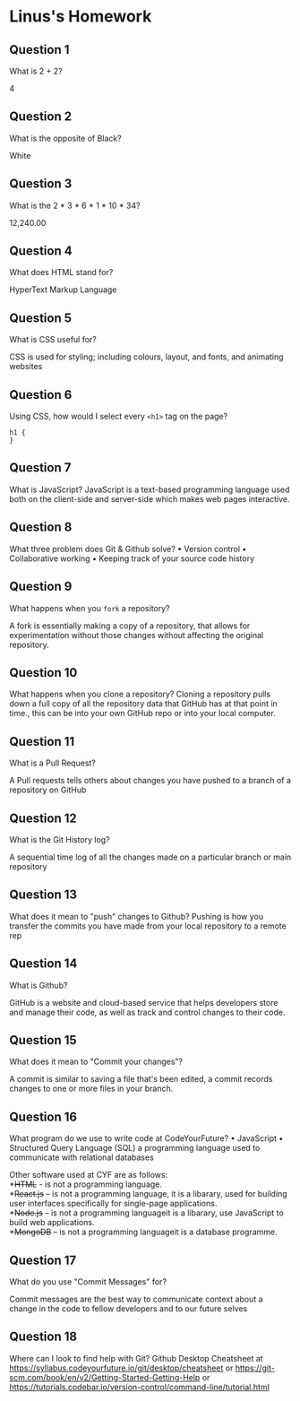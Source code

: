 # Linus's Homework

## Question 1

What is 2 + 2?

4

## Question 2

What is the opposite of Black?

White

## Question 3

What is the 2 * 3 * 6 * 1  * 10 * 34?

12,240.00

## Question 4

What does HTML stand for?

HyperText Markup Language

## Question 5

What is CSS useful for?

CSS is used for styling; including colours, layout, and fonts, and animating websites

## Question 6

Using CSS, how would I select every `<h1>` tag on the page?

    h1 {
    }
   
## Question 7

What is JavaScript?
JavaScript is a text-based programming language used both on the client-side and server-side which makes web pages interactive.

## Question 8

What three problem does Git & Github solve?
• Version control
• Collaborative working
• Keeping track of your source code history

## Question 9

What happens when you `fork` a repository?

A fork is essentially making a copy of a repository, that allows for experimentation without those changes without affecting the original repository.

## Question 10

What happens when you clone a repository?
Cloning a repository pulls down a full copy of all the repository data that GitHub has at that point in time., this can be into your own GitHub repo or into your local computer.

## Question 11

What is a Pull Request?

A Pull requests tells others about changes you have pushed to a branch of a repository on GitHub

## Question 12

What is the Git History log?

A sequential time log of all the changes made on a particular branch or main repository

## Question 13

What does it mean to "push" changes to Github?
Pushing is how you transfer the commits you have made from your local repository to a remote rep

## Question 14

What is Github?

GitHub is a website and cloud-based service that helps developers store and manage their code, as well as track and control changes to their code.

## Question 15

What does it mean to "Commit your changes"?

A commit is similar to saving a file that's been edited, a commit records changes to one or more files in your branch.

## Question 16

What program do we use to write code at CodeYourFuture?
• JavaScript
• Structured Query Language (SQL) a programming language used to communicate with relational databases

Other software used at CYF are as follows:<br>
*~~HTML~~ - is not a programming language.<br>
*~~React.js~~ – is not a programming language, it is a libarary, used for building user interfaces specifically for single-page applications. <br>
*~~Node.js~~ – is not a programming languageit is a libarary, use JavaScript to build web applications. <br>
*~~MongoDB~~ – is not a programming languageit is a database programme. <br>

## Question 17

What do you use "Commit Messages" for?

Commit messages are the best way to communicate context about a change in the code to fellow developers and to our future selves

## Question 18

Where can I look to find help with Git?
Github Desktop Cheatsheet at https://syllabus.codeyourfuture.io/git/desktop/cheatsheet or https://git-scm.com/book/en/v2/Getting-Started-Getting-Help or https://tutorials.codebar.io/version-control/command-line/tutorial.html
